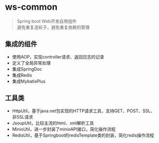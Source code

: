# ws-common
> Spring boot Web开发自用组件  
> 避免重复造轮子，避免重复依赖的管理

## 集成的组件
- 使用AOP，实现controller请求、返回日志的记录
- 定义了全局异常处理
- 集成SpringDoc
- 集成Redis
- 集成MybatisPlus

## 工具类
- HttpUtil，基于java.net包实现的HTTP请求工具，支持GET、POST、SSL、非SSL请求
- JsoupUtil，比较主流的html、xml解析工具
- MinioUtil，进一步封装了minioAPI接口，简化操作流程
- RedisUtil，基于Springboot的redisTemplate类的封装，简化redis操作流程